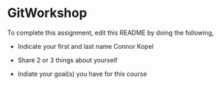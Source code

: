 # GitWorkshop

To complete this assignment, edit this README by doing the following, 

- Indicate your first and last name
Connor Kopel
- Share 2 or 3 things about yourself

- Indiate your goal(s) you have for this course